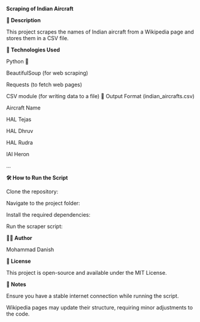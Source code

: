 **Scraping of Indian Aircraft**

**📌 Description**

This project scrapes the names of Indian aircraft from a Wikipedia page and stores them in a CSV file.

**🚀 Technologies Used**

Python 🐍

BeautifulSoup (for web scraping)

Requests (to fetch web pages)

CSV module (for writing data to a file)
📂 Output Format (indian_aircrafts.csv)

Aircraft Name

HAL Tejas

HAL Dhruv

HAL Rudra

IAI Heron

...

**🛠 How to Run the Script**

Clone the repository:

Navigate to the project folder:

Install the required dependencies:

Run the scraper script:

**👨‍💻 Author**

Mohammad Danish

**📜 License**

This project is open-source and available under the MIT License.

**🔹 Notes**

Ensure you have a stable internet connection while running the script.

Wikipedia pages may update their structure, requiring minor adjustments to the code.
